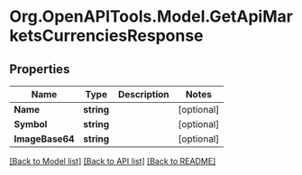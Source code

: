 # Org.OpenAPITools.Model.GetApiMarketsCurrenciesResponse
## Properties

Name | Type | Description | Notes
------------ | ------------- | ------------- | -------------
**Name** | **string** |  | [optional] 
**Symbol** | **string** |  | [optional] 
**ImageBase64** | **string** |  | [optional] 

[[Back to Model list]](../README.md#documentation-for-models) [[Back to API list]](../README.md#documentation-for-api-endpoints) [[Back to README]](../README.md)

